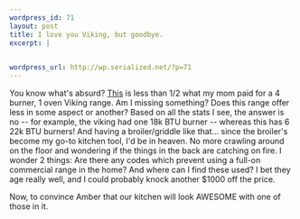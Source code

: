 ```yaml
--- 
wordpress_id: 71
layout: post
title: I love you Viking, but goodbye.
excerpt: |
  

wordpress_url: http://wp.serialized.net/?p=71
---
```

<p>You know what&#39;s absurd? <a href="https://www.surfasonline.com/products/25382.cfm">This</a> is less than 1/2 what my mom paid for a 4 burner, 1 oven Viking range. Am I missing something? Does this range offer less in some aspect or another? Based on all the stats I see, the answer is no -- for example, the viking had one 18k <span class="caps">BTU </span>burner -- whereas this has 6 22k <span class="caps">BTU </span>burners! And having a broiler/griddle like that... since the broiler&#39;s become my go-to kitchen tool, I&#39;d be in heaven. No more crawling around on the floor and wondering if the things in the back are catching on fire. I wonder 2 things: Are there any codes which prevent using a full-on commercial range in the home? And where can I find these used? I bet they age really well, and I could probably knock another $1000 off the price.</p>

<p>Now, to convince Amber that our kitchen will look <span class="caps">AWESOME </span>with one of those in it.</p>
